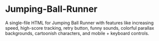 # Jumping-Ball-Runner
A single-file HTML for Jumping Ball Runner with features like increasing speed, high-score tracking, retry button, funny sounds, colorful parallax backgrounds, cartoonish characters, and mobile + keyboard controls.
